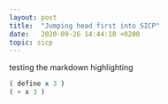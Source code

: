 ```yaml
---
layout: post
title:  "Jumping head first into SICP"
date:   2020-09-26 14:44:18 +0200
topic: sicp
---
```

testing the markdown highlighting
```scheme
( define x 3 )
( + x 3 )
```

